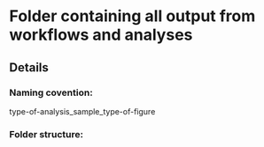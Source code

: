# Folder containing all output from workflows and analyses

## Details

### Naming covention:

type-of-analysis_sample_type-of-figure

### Folder structure:


